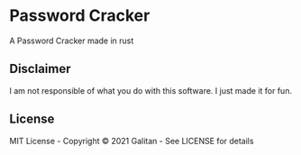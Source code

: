 # Password Cracker
A Password Cracker made in rust

## Disclaimer
I am not responsible of what you do with this software. I just made it for fun.

## License
MIT License - Copyright © 2021 Galitan - See LICENSE for details